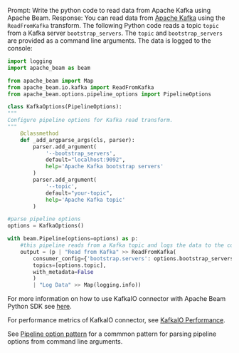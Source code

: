 Prompt:
Write the python code to read data from Apache Kafka using Apache Beam.
Response:
You can read data from [Apache Kafka](https://kafka.apache.org/) using the `ReadFromKafka` transform. The following Python code reads a topic `topic` from a Kafka server `bootstrap_servers`. The `topic` and `bootstrap_servers` are provided as a command line arguments. The data is logged to the console:

```python
import logging
import apache_beam as beam

from apache_beam import Map
from apache_beam.io.kafka import ReadFromKafka
from apache_beam.options.pipeline_options import PipelineOptions

class KafkaOptions(PipelineOptions):
"""
Configure pipeline options for Kafka read transform.
"""
    @classmethod
    def _add_argparse_args(cls, parser):
        parser.add_argument(
            '--bootstrap_servers',
            default="localhost:9092",
            help='Apache Kafka bootstrap servers'
        )
        parser.add_argument(
            '--topic',
            default="your-topic",
            help='Apache Kafka topic'
        )

#parse pipeline options
options = KafkaOptions()

with beam.Pipeline(options=options) as p:
    #this pipeline reads from a Kafka topic and logs the data to the console
    output = (p | "Read from Kafka" >> ReadFromKafka(
        consumer_config={'bootstrap.servers': options.bootstrap_servers},
        topics=[options.topic],
        with_metadata=False
        )
        | "Log Data" >> Map(logging.info))
```
For more information on how to use KafkaIO connector with Apache Beam Python SDK see [here](https://beam.apache.org/releases/pydoc/current/apache_beam.io.kafka.html).

For performance metrics of KafkaIO connector, see [KafkaIO Performance](https://beam.apache.org/performance/io/kafka/).

See [Pipeline option pattern](https://beam.apache.org/documentation/patterns/pipeline-options/) for a commmon pattern for parsing pipeline options from command line arguments.